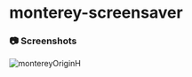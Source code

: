 # monterey-screensaver

### 📷 Screenshots

![montereyOriginH](https://user-images.githubusercontent.com/54442420/193073764-f3934eab-e321-4c92-bdf6-3e87c405f23d.gif)
